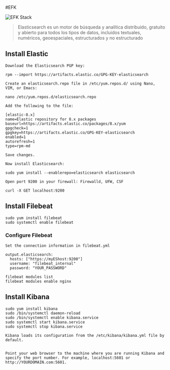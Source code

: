 #EFK

![EFK Stack](https://www.elastic.co/guide/en/beats/libbeat/current/images/beats-platform.png)


> Elasticsearch es un motor de búsqueda y analítica distribuido, gratuito y abierto para todos los tipos de datos, incluidos textuales, numéricos, geoespaciales, estructurados y no estructurado


## Install Elastic
```
Download the Elasticsearch PGP key:

rpm --import https://artifacts.elastic.co/GPG-KEY-elasticsearch 

Create an elasticsearch.repo file in /etc/yum.repos.d/ using Nano, VIM, or Emacs:

nano /etc/yum.repos.d/elasticsearch.repo

Add the following to the file:

[elastic-8.x]
name=Elastic repository for 8.x packages
baseurl=https://artifacts.elastic.co/packages/8.x/yum
gpgcheck=1
gpgkey=https://artifacts.elastic.co/GPG-KEY-elasticsearch
enabled=1
autorefresh=1
type=rpm-md

Save changes.

Now install Elasticsearch:

sudo yum install --enablerepo=elasticsearch elasticsearch

Open port 9200 in your firewall: Firewalld, UFW, CSF

curl -X GET localhost:9200

```

## Install Filebeat

```
sudo yum install filebeat
sudo systemctl enable filebeat
```

### Configure Filebeat
```
Set the connection information in filebeat.yml

output.elasticsearch:
  hosts: ["https://myEShost:9200"]
  username: "filebeat_internal"
  password: "YOUR_PASSWORD" 

filebeat modules list
filebeat modules enable nginx
```

## Install Kibana

```
sudo yum install kibana 
sudo /bin/systemctl daemon-reload
sudo /bin/systemctl enable kibana.service
sudo systemctl start kibana.service
sudo systemctl stop kibana.service

Kibana loads its configuration from the /etc/kibana/kibana.yml file by default.


Point your web browser to the machine where you are running Kibana and specify the port number. For example, localhost:5601 or http://YOURDOMAIN.com:5601.


```

